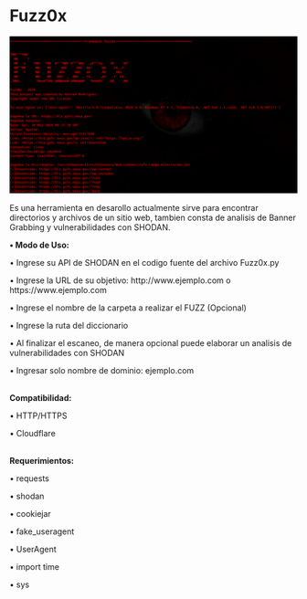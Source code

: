 # Fuzz0x

<img src="https://github.com/HernanRodriguez1/Fuzz0x/blob/master/1.png" width="650"/>

Es una herramienta en desarollo actualmente sirve para encontrar directorios y archivos de un sitio web, tambien consta de analisis de Banner Grabbing y vulnerabilidades con SHODAN.
<br>

<b>• Modo de Uso:</b> 
<p>• Ingrese su API de SHODAN en el codigo fuente del archivo Fuzz0x.py</p>
<p>• Ingrese la URL de su objetivo: http://www.ejemplo.com o https://www.ejemplo.com </p>
<p>• Ingrese el nombre de la carpeta a realizar el FUZZ (Opcional)</p>
<p>• Ingrese la ruta del diccionario</p>
<p>• Al finalizar el escaneo, de manera opcional puede elaborar un analisis de vulnerabilidades con SHODAN</p>  
<p>• Ingresar solo nombre de dominio: ejemplo.com</p>

<br>
<b>Compatibilidad:</b> 
<p>• HTTP/HTTPS</p>
<p>• Cloudflare</p>

<br>
<b>Requerimientos:</b>
<p>• requests</p>
<p>• shodan</p> 
<p>• cookiejar</p>
<p>• fake_useragent</p>
<p>• UserAgent</p> 
<p>• import time</p> 
<p>• sys</p>


  

